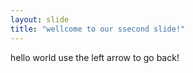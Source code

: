 ```yaml
---
layout: slide
title: "wellcome to our ssecond slide!"
---
```

hello world
use the left arrow to go back!
